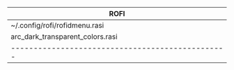 |      ROFI      |
|----------------|
|~/.config/rofi/rofidmenu.rasi|
|               arc_dark_transparent_colors.rasi|
|------------------------------------------------|
